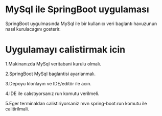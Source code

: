 # MySql ile SpringBoot uygulaması
SpringBoot uygulmasında MySql ile bir kullanıcı veri baglantı havuzunun nasıl kurulacagını gosterir.

# Uygulamayı calistirmak icin
1.Makinanızda MySql veritabani kurulu olmalı.

2.SpringBoot MySql baglantisi ayarlanmalı.

3.Depoyu klonlayın ve IDE/editör ile acın.

4.IDE ile calıstıyorsanız run komutu verilmeli.

5.Eger terminaldan calistiriyorsaniz mvn spring-boot:run komutu ile calitirilmali.
